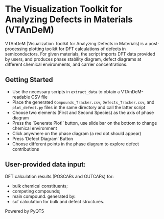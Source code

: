 The Visualization Toolkit for Analyzing Defects in Materials (VTAnDeM)
=======

VTAnDeM (Visualization Toolkit for Analyzing Defects in Materials) is a post-processing plotting toolkit for DFT calculations 
of defects in semiconductors. For given materials, the script imports DFT data provided by users, and produces phase stability 
diagram, defect diagrams at different chemical environments, and carrier concentrations. 


Getting Started
---------------
- Use the necessary scripts in `extract_data` to obtain a VTAnDeM-readable CSV file
- Place the generated `Compounds_Tracker.csv`, `Defects_Tracker.csv`, and `plot_defect.py` files in the same directory and call the latter script
- Choose two elements (First and Second Species) as the axis of phase diagram
- Press the ‘Generate Plot!’ button, use slide bar on the bottom to change chemical environment
- Click anywhere on the phase diagram (a red dot should appear)
- Press ‘Defect Diagram’ Button
- Choose different points in the phase diagram to explore defect contributions


User-provided data input:
-------------------------
DFT calculation results (POSCARs and OUTCARs) for: 
-	bulk chemical constituents;
-	competing compounds;
-	main compound.
generated by:
-	scf calculation for bulk and defect structures.

Powered by
PyQT5
